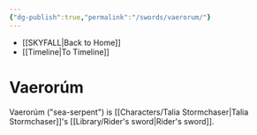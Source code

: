 ```yaml
---
{"dg-publish":true,"permalink":"/swords/vaerorum/"}
---
```


- [[SKYFALL\|Back to Home]]
- [[Timeline\|To Timeline]]

# Vaerorúm
Vaerorúm ("sea-serpent") is [[Characters/Talia Stormchaser\|Talia Stormchaser]]'s [[Library/Rider's sword\|Rider's sword]]. 
